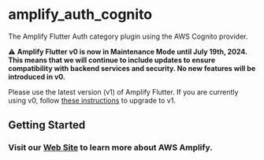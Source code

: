 # amplify_auth_cognito

The Amplify Flutter Auth category plugin using the AWS Cognito provider.

⚠️ **Amplify Flutter v0 is now in Maintenance Mode until July 19th, 2024. This means that we will continue to include updates to ensure compatibility with backend services and security. No new features will be introduced in v0.**

Please use the latest version (v1) of Amplify Flutter. If you are currently using v0, follow [these instructions](https://docs.amplify.aws/lib/project-setup/upgrade-guide/q/platform/flutter/) to upgrade to v1.

## Getting Started

### Visit our [Web Site](https://docs.amplify.aws/) to learn more about AWS Amplify.
